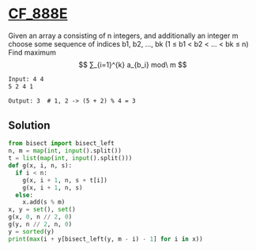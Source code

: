 # [CF_888E](https://codeforces.com/contest/888/E)

Given an array a consisting of n integers, and additionally an integer m
choose some sequence of indices b1, b2, ..., bk (1 ≤ b1 < b2 < ... < bk ≤ n)
Find maximum $$ ∑_{i=1}^{k} a_{b_i} mod\ m $$

```txt
Input: 4 4
5 2 4 1

Output: 3  # 1, 2 -> (5 + 2) % 4 = 3
```

## Solution

```py
from bisect import bisect_left
n, m = map(int, input().split())
t = list(map(int, input().split()))
def g(x, i, n, s):
  if i < n:
    g(x, i + 1, n, s + t[i])
    g(x, i + 1, n, s)
  else:
    x.add(s % m)
x, y = set(), set()
g(x, 0, n // 2, 0)
g(y, n // 2, n, 0)
y = sorted(y)
print(max(i + y[bisect_left(y, m - i) - 1] for i in x))
```
